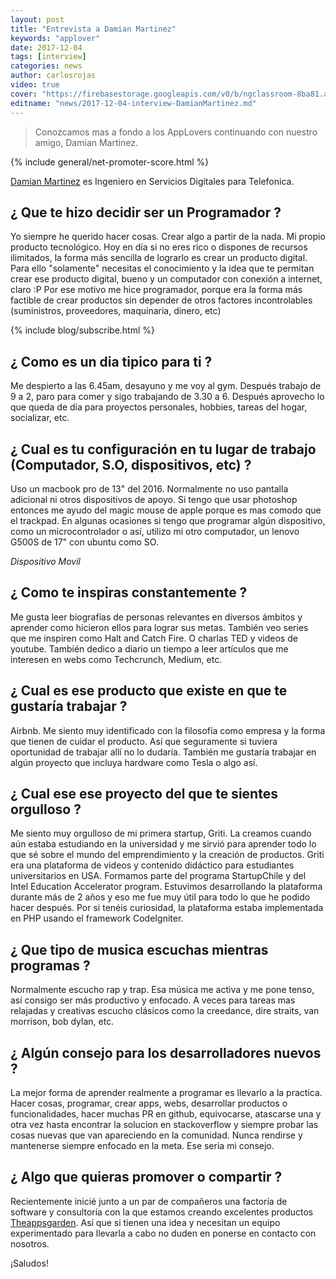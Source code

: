 ```yaml
---
layout: post
title: "Entrevista a Damian Martinez"
keywords: "applover"
date: 2017-12-04
tags: [interview]
categories: news
author: carlosrojas
video: true
cover: "https://firebasestorage.googleapis.com/v0/b/ngclassroom-8ba81.appspot.com/o/posts%2F2017-12-04-interview-DamianMartinez%2FDear%20Papa%2C.png?alt=media&token=0d9be640-f070-4ec3-bae5-729a643f26f1"
editname: "news/2017-12-04-interview-DamianMartinez.md"
---
```

> Conozcamos mas a fondo a los AppLovers continuando con nuestro amigo, Damian Martinez.

<amp-img width="1024" height="512" layout="responsive" src="https://firebasestorage.googleapis.com/v0/b/ngclassroom-8ba81.appspot.com/o/posts%2F2017-12-04-interview-DamianMartinez%2FDear%20Papa%2C.png?alt=media&token=0d9be640-f070-4ec3-bae5-729a643f26f1"></amp-img> 
{% include general/net-promoter-score.html %} 

[Damian Martinez](https://twitter.com/DamiMartnez) es Ingeniero en Servicios Digitales para Telefonica.

## ¿ Que te hizo decidir ser un Programador ?

Yo siempre he querido hacer cosas. Crear algo a partir de la nada. Mi propio producto tecnológico. Hoy en día si no eres rico o dispones de recursos ilimitados, la forma más sencilla de lograrlo es crear un producto digital. Para ello "solamente" necesitas el conocimiento y la idea que te permitan crear ese producto digital, bueno y un computador con conexión a internet, claro :P
Por ese motivo me hice programador, porque era la forma más factible de crear productos sin depender de otros factores incontrolables (suministros, proveedores, maquinaria, dinero, etc)

{% include blog/subscribe.html %}

## ¿ Como es un dia tipico para ti ?

Me despierto a las 6.45am, desayuno y me voy al gym. Después trabajo de 9 a 2, paro para comer y sigo trabajando de 3.30 a 6. Después aprovecho lo que queda de día para proyectos personales, hobbies, tareas del hogar, socializar, etc.


## ¿ Cual es tu configuración en tu lugar de trabajo (Computador, S.O, dispositivos, etc) ?

Uso un macbook pro de 13" del 2016. Normalmente no uso pantalla adicional ni otros dispositivos de apoyo. Si tengo que usar photoshop entonces me ayudo del magic mouse de apple porque es mas comodo que el trackpad. En algunas ocasiones si tengo que programar algún dispositivo, como un microcontrolador o así, utilizo mi otro computador, un lenovo G500S de 17" con ubuntu como SO.

<amp-img width="1024" height="576" layout="responsive" src="https://firebasestorage.googleapis.com/v0/b/ngclassroom-8ba81.appspot.com/o/posts%2F2017-12-04-interview-DamianMartinez%2FIMG_20171129_191911.jpg?alt=media&token=9ab0b496-595e-4984-946e-7e661d60eff5"></amp-img>

*Dispositivo Movil*

<div class="row wrap">
  <div class="col col-100 col-md-33 col-lg-33">
    <amp-img width="540" height="960" layout="responsive" src="https://firebasestorage.googleapis.com/v0/b/ngclassroom-8ba81.appspot.com/o/posts%2F2017-12-04-interview-DamianMartinez%2FScreenshot_20171129-193114%20(1).jpg?alt=media&token=259dac2d-d75a-44b9-bab1-5cfbd9e57206"></amp-img>
  </div>
  <div class="col col-100 col-md-33 col-lg-33">
    
  </div>
  <div class="col col-100 col-md-33 col-lg-33">
    
  </div>
</div>

## ¿ Como te inspiras constantemente ?

Me gusta leer biografías de personas relevantes en diversos ámbitos y aprender como hicieron ellos para lograr sus metas. También veo series que me inspiren como Halt and Catch Fire. O charlas TED y videos de youtube. También dedico a diario un tiempo a leer artículos que me interesen en webs como Techcrunch, Medium, etc.

## ¿ Cual es ese producto que existe en que te gustaría trabajar ?

Airbnb. Me siento muy identificado con la filosofía como empresa y la forma que tienen de cuidar el producto. Así que seguramente si tuviera oportunidad de trabajar allí no lo dudaría. También me gustaría trabajar en algún proyecto que incluya hardware como Tesla o algo así.

## ¿ Cual ese ese proyecto del que te sientes orgulloso ?

Me siento muy orgulloso de mi primera startup, Griti. La creamos cuando aún estaba estudiando en la universidad y me sirvió para aprender todo lo que sé sobre el mundo del emprendimiento y la creación de productos. Griti era una plataforma de videos y contenido didáctico para estudiantes universitarios en USA. Formamos parte del programa StartupChile y del Intel Education Accelerator program. Estuvimos desarrollando la plataforma durante más de 2 años y eso me fue muy útil para todo lo que he podido hacer después. Por si tenéis curiosidad, la plataforma estaba implementada en PHP usando el framework CodeIgniter.

<amp-img width="1024" height="529" layout="responsive" src="https://firebasestorage.googleapis.com/v0/b/ngclassroom-8ba81.appspot.com/o/posts%2F2017-12-04-interview-DamianMartinez%2Fgriti.co.png?alt=media&token=d3c6f7db-de7d-4f0b-805b-a49cec5816a1"></amp-img>

<amp-img width="1024" height="722" layout="responsive" src="https://firebasestorage.googleapis.com/v0/b/ngclassroom-8ba81.appspot.com/o/posts%2F2017-12-04-interview-DamianMartinez%2Fgriti3.png?alt=media&token=c1a59867-1e36-4064-8ac4-9f7525479007"></amp-img>


<amp-img width="1024" height="725" layout="responsive" src="https://firebasestorage.googleapis.com/v0/b/ngclassroom-8ba81.appspot.com/o/posts%2F2017-12-04-interview-DamianMartinez%2Fgriti3.png?alt=media&token=c1a59867-1e36-4064-8ac4-9f7525479007"></amp-img>

## ¿ Que tipo de musica escuchas mientras programas ?

Normalmente escucho rap y trap. Esa música me activa y me pone tenso, así consigo ser más productivo y enfocado. A veces para tareas mas relajadas y creativas escucho clásicos como la creedance, dire straits, van morrison, bob dylan, etc.


## ¿ Algún consejo para los desarrolladores nuevos ?

La mejor forma de aprender realmente a programar es llevarlo a la practica. Hacer cosas, programar, crear apps, webs, desarrollar productos o funcionalidades, hacer muchas PR en github, equivocarse, atascarse una y otra vez hasta encontrar la solucion en stackoverflow y siempre probar las cosas nuevas que van apareciendo en la comunidad. Nunca rendirse y mantenerse siempre enfocado en la meta. Ese seria mi consejo.

## ¿ Algo que quieras promover o compartir ?

Recientemente inicié junto a un par de compañeros una factoría de software y consultoría con la que estamos creando excelentes productos [Theappsgarden](http://theappsgarden.com/). Así que si tienen una idea y necesitan un equipo experimentado para llevarla a cabo no duden en ponerse en contacto con nosotros.

¡Saludos!